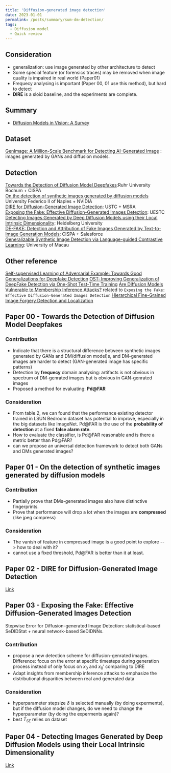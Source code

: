 ```yaml
---
title: 'Diffusion-generated image detection'
date: 2023-01-01
permalink: /posts/summary/sum-dm-detection/
tags:
  - Diffusion model
  - Quick review
---
```



## Consideration
- generalization: use image generated by other architecture to detect  
- Some special feature (or forensics traces) may be removed when image quality is impaired in real world (Paper01)
- Frequecy analysing is important (Paper 00, 01 use this method), but hard to detect  
- **DIRE** is a sloid baseline, and the experiments are complete.

## Summary
- [Diffusion Models in Vision: A Survey](https://arxiv.org/abs/2209.04747)

## Dataset  
[GenImage: A Million-Scale Benchmark for Detecting AI-Generated Image](https://arxiv.org/abs/2306.08571) : images generated by GANs and diffusion models.  

## Detection  
[Towards the Detection of Diffusion Model Deepfakes](https://arxiv.org/abs/2210.14571):Ruhr University Bochum + CISPA  
[On the detection of synthetic images generated by diffusion models](https://arxiv.org/abs/2211.00680) University Federico II of Naples + NVIDIA  
[DIRE for Diffusion-Generated Image Detection](https://arxiv.org/abs/2303.09295): USTC + MSRA  
[Exposing the Fake: Effective Diffusion-Generated Images Detection](https://arxiv.org/abs/2307.06272): UESTC  
[Detecting Images Generated by Deep Diffusion Models using their Local Intrinsic Dimensionality](https://arxiv.org/abs/2307.02347): Heidelberg University  
[DE-FAKE: Detection and Attribution of Fake Images Generated by Text-to-Image Generation Models](https://arxiv.org/abs/2210.06998): CISPA + Salesforce  
[Generalizable Synthetic Image Detection via Language-guided Contrastive Learning](https://arxiv.org/abs/2305.13800): University of Macau

## Other reference
[Self-supervised Learning of Adversarial Example: Towards Good Generalizations for Deepfake Detection](https://arxiv.org/abs/2203.12208)
[OST: Improving Generalization of DeepFake Detection via One-Shot Test-Time Training](https://openreview.net/forum?id=YPoRoad6gzY)
[Are Diffusion Models Vulnerable to Membership Inference Attacks?](https://arxiv.org/abs/2302.01316) related to `Exposing the Fake: Effective Diffusion-Generated Images Detection`
[Hierarchical Fine-Grained Image Forgery Detection and Localization](https://arxiv.org/abs/2303.17111.pdf)

## Paper 00 - Towards the Detection of Diffusion Model Deepfakes  

### Contribution  
- Indicate that there is a structural difference between synthetic images generated by GANs and DM(diffusion model)s, and DM-generated images are harder to detect (GAN-generated image has specific patterns)  
- Detection by **frequecy** domain analysing: artifacts is not obvious in spectrum of DM-genrated images but is obvious in GAN-genrated images   
- Proposed a method for evaluating: **Pd@FAR**

### Consideration  
- From table.2, we can found that the performance existing detector trained in LSUN Bedroom dataset has potential to improve, especially in the big datasets like ImageNet. Pd@FAR is the use of
the **probability of detection** at a fixed **false alarm rate**.  
- How to evaluate the classifier, is Pd@FAR reasonable and is there a metric better than Pd@FAR?  
- can we propose an universal detection framework to detect both GANs and DMs generated images?  


## Paper 01 - On the detection of synthetic images generated by diffusion models  

### Contribution  
- Partially prove that DMs-generated images also have distinctive fingerprints.  
- Prove that performance will drop a lot when the images are **compressed** (like jpeg compress)

### Consideration    
- The vanish of feature in compressed image is a good point to explore --> how to deal with it?
- cannot use a fixed threshold, Pd@FAR is better than it at least.

## Paper 02 - DIRE for Diffusion-Generated Image Detection  
[Link](/posts/arxiv/DIRE/)  

## Paper 03 - Exposing the Fake: Effective Diffusion-Generated Images Detection  
Stepwise Error for Diffusion-generated Image Detection: statistical-based SeDIDStat + neural network-based SeDIDNNs.

### Contribution  
- propose a new detection scheme for diffusion-genrated images. Difference: focus on the error at specific timesteps during generation process instead of only focus on $x_0$ and $x_0'$ comparing to DIRE
- Adapt insights from membership inference attacks to emphasize the distributional disparities between real and generated data

### Consideration    
- hyperparameter stepsize $\delta$ is selected manually (by doing experments), but if the diffusion model changes, do we need to change the hyperparameter (by doing the experments again)?
- best $T_{SE}$ relies on dataset

## Paper 04 - Detecting Images Generated by Deep Diffusion Models using their Local Intrinsic Dimensionality  
[Link](/posts/arxiv/LID/)  
